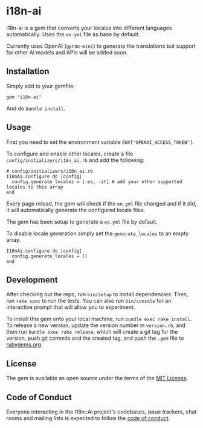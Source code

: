 # i18n-ai

i18n-ai is a gem that converts your locales into different languages automatically. Uses the `en.yml` file as base by default.

Currently uses OpenAI (`gpt4o-mini`) to generate the translations but support for other AI models and APIs will be added soon.

## Installation

Simply add to your gemfile:

```
gem "i18n-ai"
```

And do `bundle install`.

## Usage

First you need to set the environment variable `ENV["OPENAI_ACCESS_TOKEN"]`.

To configure and enable other locales, create a file `config/initializers/i18n_ai.rb` and add the following:

```
# config/initializers/i18n_ai.rb
I18nAi.configure do |config|
  config.generate_locales = [:es, :it] # add your other supported locales to this array
end
```

Every page reload, the gem will check if the `en.yml` file changed and if it did, it will automatically generate the configured locale files.

The gem has been setup to generate a `es.yml` file by default.

To disable locale generation simply set the `generate_locales` to an empty array.

```
I18nAi.configure do |config|
  config.generate_locales = []
end
```

## Development

After checking out the repo, run `bin/setup` to install dependencies. Then, run `rake spec` to run the tests. You can also run `bin/console` for an interactive prompt that will allow you to experiment.

To install this gem onto your local machine, run `bundle exec rake install`. To release a new version, update the version number in `version.rb`, and then run `bundle exec rake release`, which will create a git tag for the version, push git commits and the created tag, and push the `.gem` file to [rubygems.org](https://rubygems.org).

## License

The gem is available as open source under the terms of the [MIT License](https://opensource.org/licenses/MIT).

## Code of Conduct

Everyone interacting in the I18n::Ai project's codebases, issue trackers, chat rooms and mailing lists is expected to follow the [code of conduct](https://github.com/[USERNAME]/i18n-ai/blob/master/CODE_OF_CONDUCT.md).

